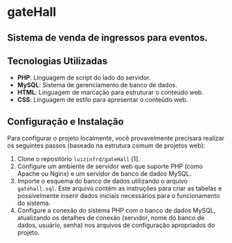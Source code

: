# gateHall

## Sistema de venda de ingressos para eventos.

## Tecnologias Utilizadas

*   **PHP**: Linguagem de script do lado do servidor.
*   **MySQL**: Sistema de gerenciamento de banco de dados.
*   **HTML**: Linguagem de marcação para estruturar o conteúdo web.
*   **CSS**: Linguagem de estilo para apresentar o conteúdo web.

## Configuração e Instalação

Para configurar o projeto localmente, você provavelmente precisará realizar os seguintes passos (baseado na estrutura comum de projetos web):

1.  Clone o repositório `luizinfrd/gateHall` [1].
2.  Configure um ambiente de servidor web que suporte PHP (como Apache ou Nginx) e um servidor de banco de dados MySQL.
3.  Importe o esquema do banco de dados utilizando o arquivo `gatehall.sql`. Este arquivo contém as instruções para criar as tabelas e possivelmente inserir dados iniciais necessários para o funcionamento do sistema.
4.  Configure a conexão do sistema PHP com o banco de dados MySQL, atualizando os detalhes de conexão (servidor, nome do banco de dados, usuário, senha) nos arquivos de configuração apropriados do projeto.
